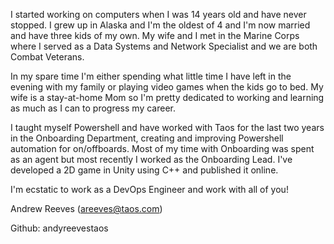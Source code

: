 I started working on computers when I was 14 years old and have never stopped. I grew up in Alaska and I'm the oldest of 4 and I'm now married and have three kids of my own. My wife and I met in the Marine Corps where I served as a Data Systems and Network Specialist and we are both Combat Veterans.

In my spare time I'm either spending what little time I have left in the evening with my family or playing video games when the kids go to bed. My wife is a stay-at-home Mom so I'm pretty dedicated to working and learning as much as I can to progress my career.

I taught myself Powershell and have worked with Taos for the last two years in the Onboarding Department, creating and improving Powershell automation for on/offboards. Most of my time with Onboarding was spent as an agent but most recently I worked as the Onboarding Lead. I've developed a 2D game in Unity using C++ and published it online.

I'm ecstatic to work as a DevOps Engineer and work with all of you!

Andrew Reeves (areeves@taos.com)

Github: andyreevestaos
